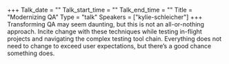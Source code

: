 +++
Talk_date = ""
Talk_start_time = ""
Talk_end_time = ""
Title = "Modernizing QA"
Type = "talk"
Speakers = ["kylie-schleicher"]
+++
Transforming QA may seem daunting, but this is not an all-or-nothing approach. Incite change with these techniques while testing in-flight projects and navigating the complex testing tool chain. Everything does not need to change to exceed user expectations, but there’s a good chance something does.